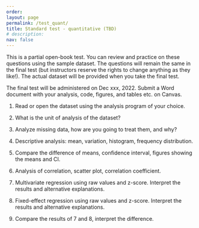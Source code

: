 ```yaml
---
order: 
layout: page
permalink: /test_quant/
title: Standard test - quantitative (TBD)
# description:
nav: false
---
```


This is a partial open-book test. You can review and practice on these questions using the sample dataset. The questions will remain the same in the final test (but instructors reserve the rights to change anything as they like!). The actual dataset will be provided when you take the final test.

The final test will be administered on Dec xxx, 2022. Submit a Word document with your analysis, code, figures, and tables etc. on Canvas.

1. Read or open the dataset using the analysis program of your choice.

2. What is the unit of analysis of the dataset?

3. Analyze missing data, how are you going to treat them, and why?

4. Descriptive analysis: mean, variation, histogram, frequency distribution.

5. Compare the difference of means, confidence interval, figures showing the means and CI.

6. Analysis of correlation, scatter plot, correlation coefficient.

7. Multivariate regression using raw values and z-score. Interpret the results and alternative explanations.

8. Fixed-effect regression using raw values and z-score. Interpret the results and alternative explanations.

9. Compare the results of 7 and 8, interpret the difference.